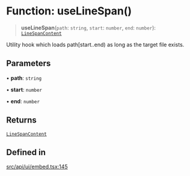 # Function: useLineSpan()

> **useLineSpan**(`path`: `string`, `start`: `number`, `end`: `number`): [`LineSpanContent`](../type-aliases/LineSpanContent.md)

Utility hook which loads path[start..end) as long as the target file exists.

## Parameters

• **path**: `string`

• **start**: `number`

• **end**: `number`

## Returns

[`LineSpanContent`](../type-aliases/LineSpanContent.md)

## Defined in

[src/api/ui/embed.tsx:145](https://github.com/blacksmithgu/datacore/blob/b2f12b09abf3864956181ba4f5c7075bc281ce27/src/api/ui/embed.tsx#L145)
